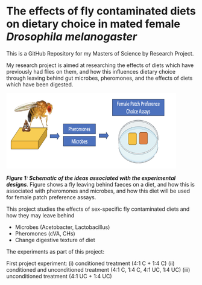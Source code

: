 # The effects of fly contaminated diets on dietary choice in mated female *Drosophila melanogaster*

This is a GitHub Repository for my Masters of Science by Research Project. 

My research project is aimed at researching the effects of diets which have previously had flies on them, and how this influences dietary choice through leaving behind gut microbes, pheromones, and the effects of diets which have been digested. 

<img title="droso pic" alt="drosopAlt text" src="/images/flycondition.png" width=450 height=200>   

*__Figure 1: Schematic of the ideas associated with the experimental designs__.* Figure shows a fly leaving behind faeces on a diet, and how this is associated with pheromones and microbes, and how this diet will be used for female patch preference assays.

This project studies the effects of sex-specific fly contaminated diets and how they may leave behind      
- Microbes (Acetobacter, Lactobacillus)
- Pheromones (cVA, CHs)
- Change digestive texture of diet

The experiments as part of this project: 

First project experiment: 
(i) conditioned treatment (4:1 C + 1:4 C)
(ii) conditioned and unconditioned treatment (4:1 C, 1:4 C, 4:1 UC, 1:4 UC)
(iii) unconditioned treatment (4:1 UC + 1:4 UC)
